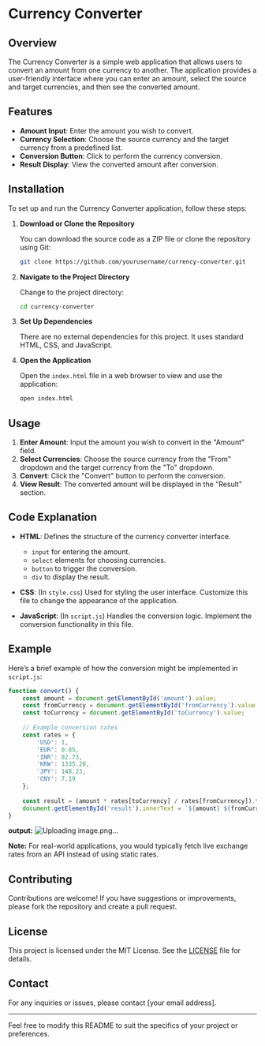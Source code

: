 # Currency Converter

## Overview

The Currency Converter is a simple web application that allows users to convert an amount from one currency to another. The application provides a user-friendly interface where you can enter an amount, select the source and target currencies, and then see the converted amount.

## Features

- **Amount Input**: Enter the amount you wish to convert.
- **Currency Selection**: Choose the source currency and the target currency from a predefined list.
- **Conversion Button**: Click to perform the currency conversion.
- **Result Display**: View the converted amount after conversion.

## Installation

To set up and run the Currency Converter application, follow these steps:

1. **Download or Clone the Repository**

   You can download the source code as a ZIP file or clone the repository using Git:
   ```bash
   git clone https://github.com/yourusername/currency-converter.git
   ```

2. **Navigate to the Project Directory**

   Change to the project directory:
   ```bash
   cd currency-converter
   ```

3. **Set Up Dependencies**

   There are no external dependencies for this project. It uses standard HTML, CSS, and JavaScript.

4. **Open the Application**

   Open the `index.html` file in a web browser to view and use the application:
   ```bash
   open index.html
   ```

## Usage

1. **Enter Amount**: Input the amount you wish to convert in the "Amount" field.
2. **Select Currencies**: Choose the source currency from the "From" dropdown and the target currency from the "To" dropdown.
3. **Convert**: Click the "Convert" button to perform the conversion.
4. **View Result**: The converted amount will be displayed in the "Result" section.

## Code Explanation

- **HTML**: Defines the structure of the currency converter interface.
  - `input` for entering the amount.
  - `select` elements for choosing currencies.
  - `button` to trigger the conversion.
  - `div` to display the result.

- **CSS**: (In `style.css`) Used for styling the user interface. Customize this file to change the appearance of the application.

- **JavaScript**: (In `script.js`) Handles the conversion logic. Implement the conversion functionality in this file.

## Example

Here’s a brief example of how the conversion might be implemented in `script.js`:

```javascript
function convert() {
    const amount = document.getElementById('amount').value;
    const fromCurrency = document.getElementById('fromCurrency').value;
    const toCurrency = document.getElementById('toCurrency').value;
    
    // Example conversion rates
    const rates = {
        'USD': 1,
        'EUR': 0.85,
        'INR': 82.73,
        'KRW': 1335.20,
        'JPY': 148.23,
        'CNY': 7.19
    };
    
    const result = (amount * rates[toCurrency] / rates[fromCurrency]).toFixed(2);
    document.getElementById('result').innerText = `${amount} ${fromCurrency} = ${result} ${toCurrency}`;
}
```
**output:**
![Uploading image.png…]()


**Note:** For real-world applications, you would typically fetch live exchange rates from an API instead of using static rates.

## Contributing

Contributions are welcome! If you have suggestions or improvements, please fork the repository and create a pull request.

## License

This project is licensed under the MIT License. See the [LICENSE](LICENSE) file for details.

## Contact

For any inquiries or issues, please contact [your email address].

---

Feel free to modify this README to suit the specifics of your project or preferences.
